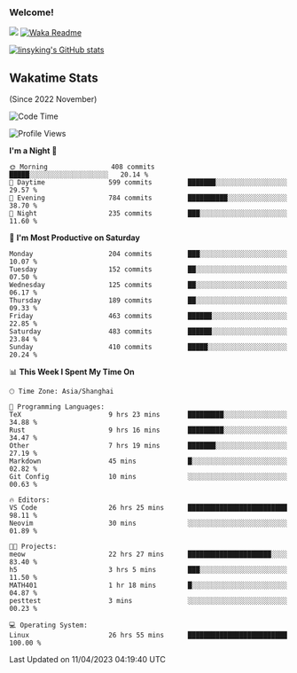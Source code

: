 ### Welcome!

![](https://visitor-badge.glitch.me/badge?page_id=linsyking.linsyking)
[![Waka Readme](https://github.com/linsyking/linsyking/actions/workflows/waka-readme.yml/badge.svg)](https://github.com/linsyking/linsyking/actions/workflows/waka-readme.yml)

[![linsyking's GitHub stats](https://github-readme-stats.vercel.app/api?username=linsyking&show_icons=true&theme=onedark)](https://github.com/anuraghazra/github-readme-stats)

## Wakatime Stats

(Since 2022 November)

<!--START_SECTION:waka-->
![Code Time](http://img.shields.io/badge/Code%20Time-292%20hrs%2038%20mins-blue)

![Profile Views](http://img.shields.io/badge/Profile%20Views-29-blue)

**I'm a Night 🦉** 

```text
🌞 Morning                408 commits         █████░░░░░░░░░░░░░░░░░░░░   20.14 % 
🌆 Daytime                599 commits         ███████░░░░░░░░░░░░░░░░░░   29.57 % 
🌃 Evening                784 commits         ██████████░░░░░░░░░░░░░░░   38.70 % 
🌙 Night                  235 commits         ███░░░░░░░░░░░░░░░░░░░░░░   11.60 % 
```
📅 **I'm Most Productive on Saturday** 

```text
Monday                   204 commits         ███░░░░░░░░░░░░░░░░░░░░░░   10.07 % 
Tuesday                  152 commits         ██░░░░░░░░░░░░░░░░░░░░░░░   07.50 % 
Wednesday                125 commits         ██░░░░░░░░░░░░░░░░░░░░░░░   06.17 % 
Thursday                 189 commits         ██░░░░░░░░░░░░░░░░░░░░░░░   09.33 % 
Friday                   463 commits         ██████░░░░░░░░░░░░░░░░░░░   22.85 % 
Saturday                 483 commits         ██████░░░░░░░░░░░░░░░░░░░   23.84 % 
Sunday                   410 commits         █████░░░░░░░░░░░░░░░░░░░░   20.24 % 
```


📊 **This Week I Spent My Time On** 

```text
🕑︎ Time Zone: Asia/Shanghai

💬 Programming Languages: 
TeX                      9 hrs 23 mins       █████████░░░░░░░░░░░░░░░░   34.88 % 
Rust                     9 hrs 16 mins       █████████░░░░░░░░░░░░░░░░   34.47 % 
Other                    7 hrs 19 mins       ███████░░░░░░░░░░░░░░░░░░   27.19 % 
Markdown                 45 mins             █░░░░░░░░░░░░░░░░░░░░░░░░   02.82 % 
Git Config               10 mins             ░░░░░░░░░░░░░░░░░░░░░░░░░   00.63 % 

🔥 Editors: 
VS Code                  26 hrs 25 mins      █████████████████████████   98.11 % 
Neovim                   30 mins             ░░░░░░░░░░░░░░░░░░░░░░░░░   01.89 % 

🐱‍💻 Projects: 
meow                     22 hrs 27 mins      █████████████████████░░░░   83.40 % 
h5                       3 hrs 5 mins        ███░░░░░░░░░░░░░░░░░░░░░░   11.50 % 
MATH401                  1 hr 18 mins        █░░░░░░░░░░░░░░░░░░░░░░░░   04.87 % 
pesttest                 3 mins              ░░░░░░░░░░░░░░░░░░░░░░░░░   00.23 % 

💻 Operating System: 
Linux                    26 hrs 55 mins      █████████████████████████   100.00 % 
```


 Last Updated on 11/04/2023 04:19:40 UTC
<!--END_SECTION:waka-->
